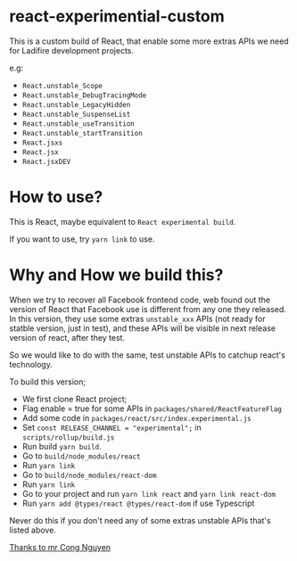 # react-experimential-custom

This is a custom build of React, that enable some more extras APIs we need for Ladifire development projects.

e.g:

- `React.unstable_Scope`
- `React.unstable_DebugTracingMode`
- `React.unstable_LegacyHidden`
- `React.unstable_SuspenseList`
- `React.unstable_useTransition`
- `React.unstable_startTransition`
- `React.jsxs`
- `React.jsx`
- `React.jsxDEV`

# How to use?

This is React, maybe equivalent to `React experimental build`.

If you want to use, try `yarn link` to use.

# Why and How we build this?

When we try to recover all Facebook frontend code, web found out the version
of React that Facebook use is different from any one they released. In this version,
they use some extras `unstable_xxx` APIs (not ready for statble version, just in test),
and these APIs will be visible in next release version of react, after they test.

So we would like to do with the same, test unstable APIs to catchup react's technology.

To build this version;

- We first clone React project;
- Flag enable = true for some APIs in `packages/shared/ReactFeatureFlag`
- Add some code in `packages/react/src/index.experimental.js`
- Set `const RELEASE_CHANNEL = "experimental";` in `scripts/rollup/build.js`
- Run build `yarn build`.
- Go to `build/node_modules/react`
- Run `yarn link`
- Go to `build/node_modules/react-dom`
- Run `yarn link`
- Go to your project and run `yarn link react` and `yarn link react-dom`
- Run `yarn add @types/react @types/react-dom` if use Typescript

Never do this if you don't need any of some extras unstable APIs that's listed above.

[Thanks to mr Cong Nguyen](https://github.com/ladifire-opensource/react-experimental-custom)
